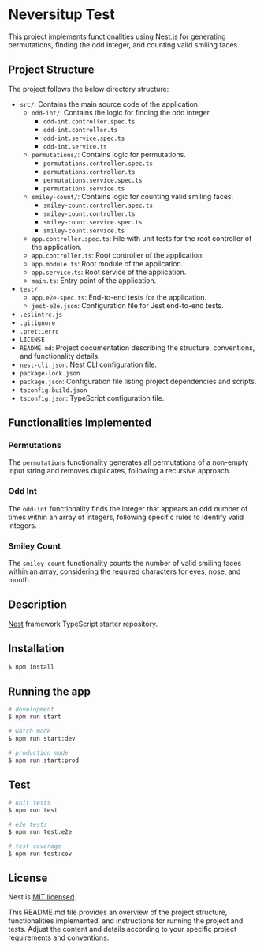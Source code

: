 # Neversitup Test

This project implements functionalities using Nest.js for generating permutations, finding the odd integer, and counting valid smiling faces.

## Project Structure

The project follows the below directory structure:

- `src/`: Contains the main source code of the application.
  - `odd-int/`: Contains the logic for finding the odd integer.
    - `odd-int.controller.spec.ts`
    - `odd-int.controller.ts`
    - `odd-int.service.spec.ts`
    - `odd-int.service.ts`
  - `permutations/`: Contains logic for permutations.
    - `permutations.controller.spec.ts`
    - `permutations.controller.ts`
    - `permutations.service.spec.ts`
    - `permutations.service.ts`
  - `smiley-count/`: Contains logic for counting valid smiling faces.
    - `smiley-count.controller.spec.ts`
    - `smiley-count.controller.ts`
    - `smiley-count.service.spec.ts`
    - `smiley-count.service.ts`
  - `app.controller.spec.ts`: File with unit tests for the root controller of the application.
  - `app.controller.ts`: Root controller of the application.
  - `app.module.ts`: Root module of the application.
  - `app.service.ts`: Root service of the application.
  - `main.ts`: Entry point of the application.
- `test/`
  - `app.e2e-spec.ts`: End-to-end tests for the application.
  - `jest-e2e.json`: Configuration file for Jest end-to-end tests.
- `.eslintrc.js`
- `.gitignore`
- `.prettierrc`
- `LICENSE`
- `README.md`: Project documentation describing the structure, conventions, and functionality details.
- `nest-cli.json`: Nest CLI configuration file.
- `package-lock.json`
- `package.json`: Configuration file listing project dependencies and scripts.
- `tsconfig.build.json`
- `tsconfig.json`: TypeScript configuration file.

## Functionalities Implemented

### Permutations

The `permutations` functionality generates all permutations of a non-empty input string and removes duplicates, following a recursive approach.

### Odd Int

The `odd-int` functionality finds the integer that appears an odd number of times within an array of integers, following specific rules to identify valid integers.

### Smiley Count

The `smiley-count` functionality counts the number of valid smiling faces within an array, considering the required characters for eyes, nose, and mouth.

## Description

[Nest](https://github.com/nestjs/nest) framework TypeScript starter repository.

## Installation

```bash
$ npm install
```

## Running the app

```bash
# development
$ npm run start

# watch mode
$ npm run start:dev

# production mode
$ npm run start:prod
```

## Test

```bash
# unit tests
$ npm run test

# e2e tests
$ npm run test:e2e

# test coverage
$ npm run test:cov
```

## License

Nest is [MIT licensed](LICENSE).

This README.md file provides an overview of the project structure, functionalities implemented, and instructions for running the project and tests. Adjust the content and details according to your specific project requirements and conventions.
